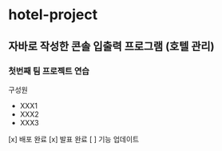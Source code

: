 # hotel-project
## 자바로 작성한 콘솔 입출력 프로그램 (호텔 관리)
### 첫번째 팀 프로젝트 연습
구성원
+ XXX1
+ XXX2
+ XXX3

[x] 배포 완료
[x] 발표 완료
[ ] 기능 업데이트
